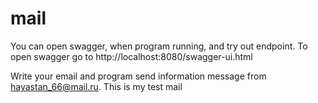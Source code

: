 # mail
You can open swagger, when program running, and try out endpoint.
To open swagger go to http://localhost:8080/swagger-ui.html

Write your email and program send information message from hayastan_66@mail.ru. This is my test mail
